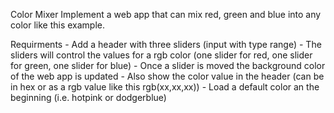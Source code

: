 Color Mixer
Implement a web app that can mix red, green and blue into any color like this example.

Requirments
    - Add a header with three sliders (input with type range)
    - The sliders will control the values for a rgb color (one slider for red, one slider for green, one slider for blue)
    - Once a slider is moved the background color of the web app is updated
    - Also show the color value in the header (can be in hex or as a rgb value like this rgb(xx,xx,xx))
    - Load a default color an the beginning (i.e. hotpink or dodgerblue)